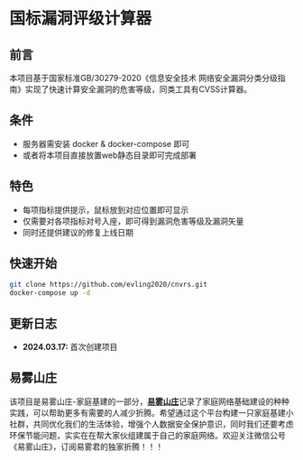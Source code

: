 # 国标漏洞评级计算器

## 前言
本项目基于国家标准GB/30279-2020《信息安全技术 网络安全漏洞分类分级指南》实现了快速计算安全漏洞的危害等级，同类工具有CVSS计算器。

## 条件
- 服务器需安装 docker & docker-compose 即可
- 或者将本项目直接放置web静态目录即可完成部署

## 特色

- 每项指标提供提示，鼠标放到对应位置即可显示
- 仅需要对各项指标对号入座，即可得到漏洞危害等级及漏洞矢量
- 同时还提供建议的修复上线日期

## 快速开始
```bash
git clone https://github.com/evling2020/cnvrs.git
docker-compose up -d
```

## 更新日志
- **2024.03.17:** 首次创建项目

## 易雾山庄

该项目是易雾山庄-家庭基建的一部分，[**易雾山庄**](https://www.evling.tech)记录了家庭网络基础建设的种种实践，可以帮助更多有需要的人减少折腾。希望通过这个平台构建一只家庭基建小社群，共同优化我们的生活体验，增强个人数据安全保护意识，同时我们还要考虑环保节能问题，实实在在帮大家伙组建属于自己的家庭网络。欢迎关注微信公号《易雾山庄》，订阅易雾君的独家折腾！！！



